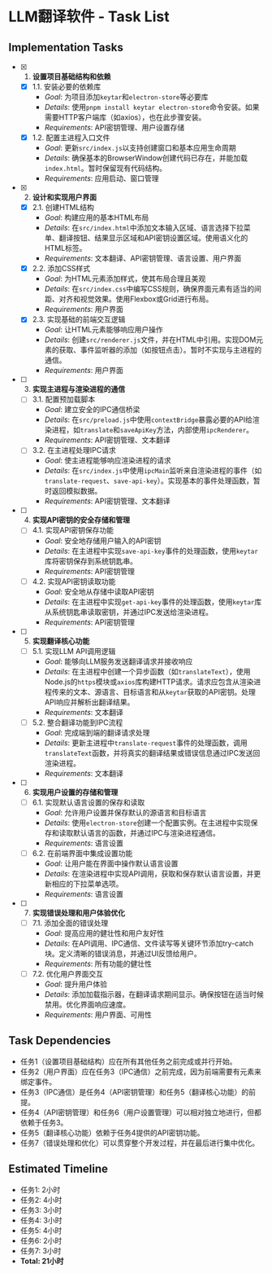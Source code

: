 # LLM翻译软件 - Task List

## Implementation Tasks

- [x] 1. **设置项目基础结构和依赖**
    - [x] 1.1. 安装必要的依赖库
        - *Goal*: 为项目添加`keytar`和`electron-store`等必要库
        - *Details*: 使用`pnpm install keytar electron-store`命令安装。如果需要HTTP客户端库（如axios），也在此步骤安装。
        - *Requirements*: API密钥管理、用户设置存储
    - [x] 1.2. 配置主进程入口文件
        - *Goal*: 更新`src/index.js`以支持创建窗口和基本应用生命周期
        - *Details*: 确保基本的BrowserWindow创建代码已存在，并能加载`index.html`。暂时保留现有代码结构。
        - *Requirements*: 应用启动、窗口管理

- [x] 2. **设计和实现用户界面**
    - [x] 2.1. 创建HTML结构
        - *Goal*: 构建应用的基本HTML布局
        - *Details*: 在`src/index.html`中添加文本输入区域、语言选择下拉菜单、翻译按钮、结果显示区域和API密钥设置区域。使用语义化的HTML标签。
        - *Requirements*: 文本翻译、API密钥管理、语言设置、用户界面
    - [x] 2.2. 添加CSS样式
        - *Goal*: 为HTML元素添加样式，使其布局合理且美观
        - *Details*: 在`src/index.css`中编写CSS规则，确保界面元素有适当的间距、对齐和视觉效果。使用Flexbox或Grid进行布局。
        - *Requirements*: 用户界面
    - [x] 2.3. 实现基础的前端交互逻辑
        - *Goal*: 让HTML元素能够响应用户操作
        - *Details*: 创建`src/renderer.js`文件，并在HTML中引用。实现DOM元素的获取、事件监听器的添加（如按钮点击）。暂时不实现与主进程的通信。
        - *Requirements*: 用户界面

- [ ] 3. **实现主进程与渲染进程的通信**
    - [ ] 3.1. 配置预加载脚本
        - *Goal*: 建立安全的IPC通信桥梁
        - *Details*: 在`src/preload.js`中使用`contextBridge`暴露必要的API给渲染进程，如`translate`和`saveApiKey`方法，内部使用`ipcRenderer`。
        - *Requirements*: API密钥管理、文本翻译
    - [ ] 3.2. 在主进程处理IPC请求
        - *Goal*: 使主进程能够响应渲染进程的请求
        - *Details*: 在`src/index.js`中使用`ipcMain`监听来自渲染进程的事件（如`translate-request`、`save-api-key`）。实现基本的事件处理函数，暂时返回模拟数据。
        - *Requirements*: API密钥管理、文本翻译

- [ ] 4. **实现API密钥的安全存储和管理**
    - [ ] 4.1. 实现API密钥保存功能
        - *Goal*: 安全地存储用户输入的API密钥
        - *Details*: 在主进程中实现`save-api-key`事件的处理函数，使用`keytar`库将密钥保存到系统钥匙串。
        - *Requirements*: API密钥管理
    - [ ] 4.2. 实现API密钥读取功能
        - *Goal*: 安全地从存储中读取API密钥
        - *Details*: 在主进程中实现`get-api-key`事件的处理函数，使用`keytar`库从系统钥匙串读取密钥，并通过IPC发送给渲染进程。
        - *Requirements*: API密钥管理

- [ ] 5. **实现翻译核心功能**
    - [ ] 5.1. 实现LLM API调用逻辑
        - *Goal*: 能够向LLM服务发送翻译请求并接收响应
        - *Details*: 在主进程中创建一个异步函数（如`translateText`），使用Node.js的`https`模块或`axios`库构建HTTP请求。请求应包含从渲染进程传来的文本、源语言、目标语言和从`keytar`获取的API密钥。处理API响应并解析出翻译结果。
        - *Requirements*: 文本翻译
    - [ ] 5.2. 整合翻译功能到IPC流程
        - *Goal*: 完成端到端的翻译请求处理
        - *Details*: 更新主进程中`translate-request`事件的处理函数，调用`translateText`函数，并将真实的翻译结果或错误信息通过IPC发送回渲染进程。
        - *Requirements*: 文本翻译

- [ ] 6. **实现用户设置的存储和管理**
    - [ ] 6.1. 实现默认语言设置的保存和读取
        - *Goal*: 允许用户设置并保存默认的源语言和目标语言
        - *Details*: 使用`electron-store`创建一个配置实例。在主进程中实现保存和读取默认语言的函数，并通过IPC与渲染进程通信。
        - *Requirements*: 语言设置
    - [ ] 6.2. 在前端界面中集成设置功能
        - *Goal*: 让用户能在界面中操作默认语言设置
        - *Details*: 在渲染进程中实现API调用，获取和保存默认语言设置，并更新相应的下拉菜单选项。
        - *Requirements*: 语言设置

- [ ] 7. **实现错误处理和用户体验优化**
    - [ ] 7.1. 添加全面的错误处理
        - *Goal*: 提高应用的健壮性和用户友好性
        - *Details*: 在API调用、IPC通信、文件读写等关键环节添加try-catch块。定义清晰的错误消息，并通过UI反馈给用户。
        - *Requirements*: 所有功能的健壮性
    - [ ] 7.2. 优化用户界面交互
        - *Goal*: 提升用户体验
        - *Details*: 添加加载指示器，在翻译请求期间显示。确保按钮在适当时候禁用。优化界面响应速度。
        - *Requirements*: 用户界面、可用性

## Task Dependencies

- 任务1（设置项目基础结构）应在所有其他任务之前完成或并行开始。
- 任务2（用户界面）应在任务3（IPC通信）之前完成，因为前端需要有元素来绑定事件。
- 任务3（IPC通信）是任务4（API密钥管理）和任务5（翻译核心功能）的前提。
- 任务4（API密钥管理）和任务6（用户设置管理）可以相对独立地进行，但都依赖于任务3。
- 任务5（翻译核心功能）依赖于任务4提供的API密钥功能。
- 任务7（错误处理和优化）可以贯穿整个开发过程，并在最后进行集中优化。

## Estimated Timeline

- 任务1: 2小时
- 任务2: 4小时
- 任务3: 3小时
- 任务4: 3小时
- 任务5: 4小时
- 任务6: 2小时
- 任务7: 3小时
- **Total: 21小时**
